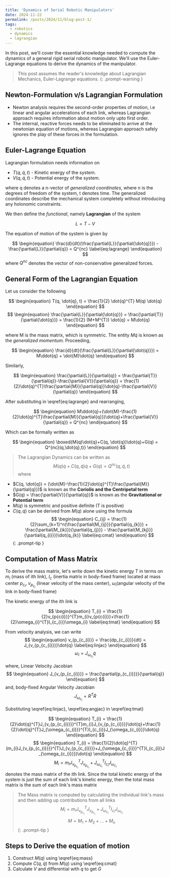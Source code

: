 ```yaml
---
title: 'Dynamics of Serial Robotic Manipulators'
date: 2024-11-22
permalink: /posts/2024/11/blog-post-1/
tags:
  - robotics
  - dynamics
  - lagrangian
---
```


In this post, we'll cover the essential knowledge needed to compute the dynamics of a general rigid serial robotic manipulator. We'll use the Euler-Lagrange equations to derive the dynamics of the manipulator.

> This post assumes the reader's knowledge about Lagrangian Mechanics, Euler-Lagrange equations.
{: .prompt-warning }

## Newton-Formulation v/s Lagrangian Formulation
- Newton analysis requires the second-order properties of motion, i.e linear and angular accelerations of each link, whereas Lagrangian approach requires information about motion only upto first order.
- The internal, reactive forces needs to be eliminated to arrive at the newtonian equation of motions, whereas Lagrangian approach safely ignores the play of these forces in the formulation.

## Euler-Lagrange Equation

Lagrangian formulation needs information on 
- $T(q, \dot{q}, t)$ - Kinetic energy of the system.
- $V(q, \dot{q}, t)$ - Potential energy of the system.

where q denotes a n-vector of *generalized coordinates*, where n is the degrees of freedom of the system, t denotes time. The generalized coordinates describe the mechanical system completely without introducing any holonomic constraints.

We then define the *functional*, namely **Lagrangian** of the system

$$
\begin{equation}
L = T - V
\end{equation}
$$

The equation of motion of the system is given by

$$
\begin{equation}
\frac{d}{dt}(\frac{\partial{L}}{\partial{\dot{q}}}) - \frac{\partial{L}}{\partial{q}} = Q^{nc}
\label{eq:lagrange}
\end{equation}
$$
where $Q^{nc}$ denotes the vector of non-conservative generalized forces.

## General Form of the Lagrangian Equation
Let us consider the following

$$
\begin{equation}
T(q, \dot{q}, t) = \frac{1}{2} \dot{q}^{T} M(q) \dot{q}
\end{equation}
$$
$$
\begin{equation}
\frac{\partial{L}}{\partial{\dot{q}}} = \frac{\partial{T}}{\partial{\dot{q}}} = \frac{1}{2} (M+M^{T}) \dot{q} = M\dot{q}
\end{equation}
$$

where M is the mass matrix, which is symmetric. The entity $M\dot{q}$ is known as the *generalized momentum*. Proceeding, 

$$
\begin{equation}
\frac{d}{dt}(\frac{\partial{L}}{\partial{\dot{q}}}) = M\ddot{q} + \dot{M}\dot{q}
\end{equation}
$$

Similarly,

$$
\begin{equation}
\frac{\partial{L}}{\partial{q}} = \frac{\partial{T}}{\partial{q}}-\frac{\partial{V}}{\partial{q}} = \frac{1}{2}\dot{q}^{T}\frac{\partial{M}}{\partial{q}}\dot{q}-\frac{\partial{V}}{\partial{q}}
\end{equation}
$$

After substituting in \eqref{eq:lagrange} and rearranging,

$$
\begin{equation}
M\ddot{q}+(\dot{M}-\frac{1}{2}\dot{q}^{T}\frac{\partial{M}}{\partial{q}})\dot{q}+\frac{\partial{V}}{\partial{q}} = Q^{nc}
\end{equation}
$$

Which can be formally written as

$$
\begin{equation}
\boxed{M(q)\dot{q}+C(q, \dot{q})\dot{q}+G(q) = Q^{nc}(q,\dot{q},t)}
\end{equation}
$$

> The Lagrangian Dynamics can be written as
$$
\begin{equation}
M(q)\dot{q}+C(q, \dot{q})\dot{q}+G(q) = Q^{nc}(q,\dot{q},t)
\end{equation}
$$
where
- $C(q, \dot{q}) = (\dot{M}-\frac{1}{2}\dot{q}^{T}\frac{\partial{M}}{\partial{q}})$ is known as the **Coriolis and the Centripetal term**
- $G(q) = \frac{\partial{V}}{\partial{q}}$ is known as the **Gravitational or Potential term**
- $M(q)$ is symmetric and positive definite (T is positive)
- $C(q, \dot{q})$ can be derived from $M(q)$ alone using the formula
$$
\begin{equation}
C_{ij} = \frac{1}{2}\sum_{k=1}^n(\frac{\partial{M_{ij}}}{\partial{q_{k}}} + \frac{\partial{M_{ik}}}{\partial{q_{j}}} - \frac{\partial{M_{kj}}}{\partial{q_{i}}})\dot{q_{k}}
\label{eq:cmat}
\end{equation}
$$
{: .prompt-tip }

## Computation of Mass Matrix
To derive the mass matrix, let's write down the kinetic energy T in terms on $m_{i}$ (mass of ith link), $I_{c}$ (inertia matrix in body-fixed frame) located at mass center $p_{c_{i}}$, $v_{p_{c_{i}}}$ (linear velocity of the mass center), $\omega_{i}$(angular velocity of the link in body-fixed frame)

The kinetic energy of the ith link is

$$
\begin{equation}
T_{i} = \frac{1}{2}v_{p{c{i}}}^{T}m_{i}v_{p{c{i}}}+\frac{1}{2}\omega_{i}^{T}I_{c_{i}}\omega_{i}
\label{eq:tmat}
\end{equation}
$$

From velocity analysis, we can write
$$
\begin{equation}
v_{p_{c_{i}}} = \frac{dp_{c_{i}}}{dt} = J_{v_{p_{c_{i}}}}\dot{q}
\label{eq:linjac}
\end{equation}
$$
$$
\begin{equation}
\omega_{i} = J_{\omega_{c_{i}}}\dot{q}
\label{eq:angjac}
\end{equation}
$$

where, Linear Velocity Jacobian
$$
\begin{equation}
J_{v_{p_{c_{i}}}} = \frac{\partial{p_{c_{i}}}}{\partial{q}}
\end{equation}
$$
and, body-fixed Angular Velocity Jacobian
$$
\begin{equation}
J_{\omega_{c_{i}}} = R^{T}\dot{R}
\end{equation}
$$

Substituting \eqref{eq:linjac}, \eqref{eq:angjac} in \eqref{eq:tmat}

$$
\begin{equation}
T_{i} = \frac{1}{2}\dot{q}^{T}J_{v_{p_{c_{i}}}}^{T}m_{i}J_{v_{p_{c_{i}}}}\dot{q}+\frac{1}{2}\dot{q}^{T}J_{\omega_{c_{i}}}^{T}I_{c_{i}}J_{\omega_{c_{i}}}\dot{q}
\end{equation}
$$
$$
\begin{equation}
T_{i} = \frac{1}{2}\dot{q}^{T}(m_{i}J_{v_{p_{c_{i}}}}^{T}J_{v_{p_{c_{i}}}}+J_{\omega_{c_{i}}}^{T}I_{c_{i}}J_{\omega_{c_{i}}})\dot{q}
\end{equation}
$$
$$
\begin{equation}
M_{i} = m_{i}J_{v_{p_{c_{i}}}}^{T}J_{v_{p_{c_{i}}}}+J_{\omega_{c_{i}}}^{T}I_{c_{i}}J_{\omega_{c_{i}}}
\end{equation}
$$
denotes the mass matrix of the ith link. Since the total kinetic energy of the system is just the sum of each link's kinetic energy, then the total mass matrix is the sum of each link's mass matrix

> The Mass matrix is computed by calculating the individual link's mass and then adding up contributions from all links
$$
\begin{equation}
M_{i} = m_{i}J_{v_{p_{c_{i}}}}^{T}J_{v_{p_{c_{i}}}}+J_{\omega_{c_{i}}}^{T}I_{c_{i}}J_{\omega_{c_{i}}}
\end{equation}
$$
$$
\begin{equation}
M = M_{1} + M_{2} + ... + M_{n}
\label{eq:mass}
\end{equation}
$$
{: .prompt-tip }


## Steps to Derive the equation of motion

1. Construct $M(q)$ using \eqref{eq:mass}
2. Compute $C(q, \dot{q})$ from $M(q)$ using \eqref{eq:cmat}
3. Calculate $V$ and differential with $q$ to get $G$